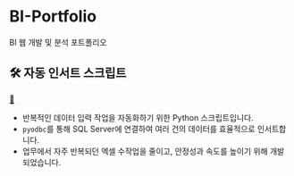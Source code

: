 # BI-Portfolio
BI 웹 개발 및 분석 포트폴리오


## 🛠️ 자동 인서트 스크립트

[📁](automation_etc/cn_datainsert_automation.py)

- 반복적인 데이터 입력 작업을 자동화하기 위한 Python 스크립트입니다.
- `pyodbc`를 통해 SQL Server에 연결하여 여러 건의 데이터를 효율적으로 인서트합니다.
- 업무에서 자주 반복되던 엑셀 수작업을 줄이고, 안정성과 속도를 높이기 위해 개발되었습니다.

